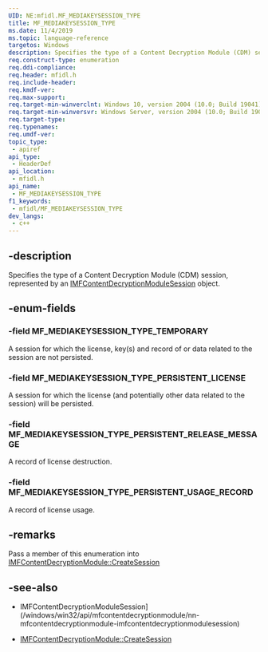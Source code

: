```yaml
---
UID: NE:mfidl.MF_MEDIAKEYSESSION_TYPE
title: MF_MEDIAKEYSESSION_TYPE
ms.date: 11/4/2019
ms.topic: language-reference
targetos: Windows
description: Specifies the type of a Content Decryption Module (CDM) session, represented by an IMFContentDecryptionModuleSession object.
req.construct-type: enumeration
req.ddi-compliance: 
req.header: mfidl.h
req.include-header: 
req.kmdf-ver: 
req.max-support: 
req.target-min-winverclnt: Windows 10, version 2004 (10.0; Build 19041)
req.target-min-winversvr: Windows Server, version 2004 (10.0; Build 19041)
req.target-type: 
req.typenames: 
req.umdf-ver: 
topic_type:
 - apiref
api_type:
 - HeaderDef
api_location:
 - mfidl.h
api_name:
 - MF_MEDIAKEYSESSION_TYPE
f1_keywords:
 - mfidl/MF_MEDIAKEYSESSION_TYPE
dev_langs:
 - c++
---
```


## -description

Specifies the type of a Content Decryption Module (CDM) session, represented by an [IMFContentDecryptionModuleSession](/windows/win32/api/mfcontentdecryptionmodule/nn-mfcontentdecryptionmodule-imfcontentdecryptionmodulesession) object.

## -enum-fields

### -field MF_MEDIAKEYSESSION_TYPE_TEMPORARY

A session for which the license, key(s) and record of or data related to the session are not persisted.

### -field MF_MEDIAKEYSESSION_TYPE_PERSISTENT_LICENSE

A session for which the license (and potentially other data related to the session) will be persisted.

### -field MF_MEDIAKEYSESSION_TYPE_PERSISTENT_RELEASE_MESSAGE

A record of license destruction.

### -field MF_MEDIAKEYSESSION_TYPE_PERSISTENT_USAGE_RECORD

A record of license usage.

## -remarks

Pass a member of this enumeration into [IMFContentDecryptionModule::CreateSession](/windows/win32/api/mfcontentdecryptionmodule/nf-mfcontentdecryptionmodule-imfcontentdecryptionmodule-createsession)

## -see-also
- IMFContentDecryptionModuleSession](/windows/win32/api/mfcontentdecryptionmodule/nn-mfcontentdecryptionmodule-imfcontentdecryptionmodulesession)

- [IMFContentDecryptionModule::CreateSession](/windows/win32/api/mfcontentdecryptionmodule/nf-mfcontentdecryptionmodule-imfcontentdecryptionmodule-createsession)
